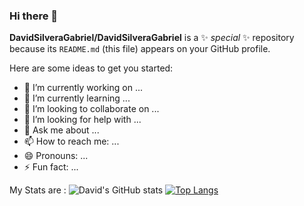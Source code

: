### Hi there 👋


**DavidSilveraGabriel/DavidSilveraGabriel** is a ✨ _special_ ✨ repository because its `README.md` (this file) appears on your GitHub profile.

Here are some ideas to get you started:

- 🔭 I’m currently working on ...
- 🌱 I’m currently learning ...
- 👯 I’m looking to collaborate on ...
- 🤔 I’m looking for help with ...
- 💬 Ask me about ...
- 📫 How to reach me: ...
- 😄 Pronouns: ...
- ⚡ Fun fact: ...

My Stats are :
![David's GitHub stats](https://github-readme-stats.vercel.app/api?username=DavidSilveraGabriel&show_icons=true&theme=gradient)
[![Top Langs](https://github-readme-stats.vercel.app/api/top-langs/?username=DavidSilveraGabriel&layout=compact)](https://github.com/anuraghazra/github-readme-stats)
